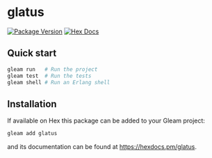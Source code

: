 # glatus

[![Package Version](https://img.shields.io/hexpm/v/glatus)](https://hex.pm/packages/glatus)
[![Hex Docs](https://img.shields.io/badge/hex-docs-ffaff3)](https://hexdocs.pm/glatus/)

## Quick start

```sh
gleam run   # Run the project
gleam test  # Run the tests
gleam shell # Run an Erlang shell
```

## Installation

If available on Hex this package can be added to your Gleam project:

```sh
gleam add glatus
```

and its documentation can be found at <https://hexdocs.pm/glatus>.
